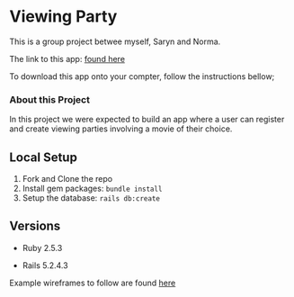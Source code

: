 # Viewing Party

This is a group project betwee myself, Saryn and Norma.

The link to this app: [found here](https://gentle-brook-14232.herokuapp.com/)

To download this app onto your compter, follow the instructions bellow;

### About this Project

In this project we were expected to build an app where a user can register and create viewing parties involving a movie of their choice.

## Local Setup

1. Fork and Clone the repo
2. Install gem packages: `bundle install`
3. Setup the database: `rails db:create`


## Versions

- Ruby 2.5.3

- Rails 5.2.4.3

Example wireframes to follow are found [here](https://backend.turing.io/module3/projects/viewing_party/wireframes)
